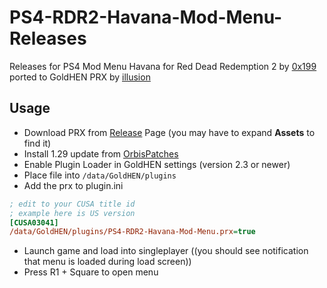 # PS4-RDR2-Havana-Mod-Menu-Releases
Releases for PS4 Mod Menu Havana for Red Dead Redemption 2 by [0x199](https://github.com/0x199) ported to GoldHEN PRX by [illusion](https://github.com/illusion0001)

## Usage

- Download PRX from [Release](https://github.com/illusion0001/PS4-RDR2-Havana-Mod-Menu-Releases/releases/latest) Page (you may have to expand **Assets** to find it)
- Install 1.29 update from [OrbisPatches](https://orbispatches.com/search?q=red%20dead%20redemption%202&p=1)
- Enable Plugin Loader in GoldHEN settings (version 2.3 or newer)
- Place file into `/data/GoldHEN/plugins`
- Add the prx to plugin.ini

```ini
; edit to your CUSA title id
; example here is US version
[CUSA03041]
/data/GoldHEN/plugins/PS4-RDR2-Havana-Mod-Menu.prx=true
```

- Launch game and load into singleplayer ((you should see notification that menu is loaded during load screen))
- Press R1 + Square to open menu
